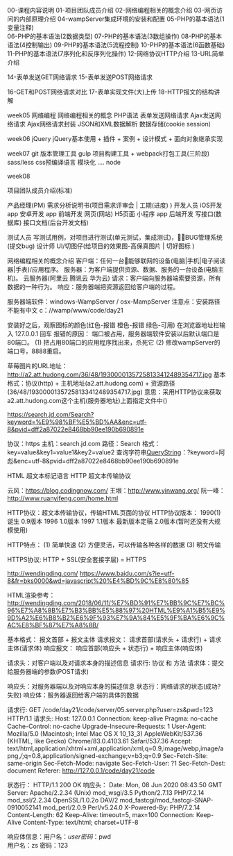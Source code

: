 <!--
 * @Author: your name
 * @Date: 2020-06-08 08:27:06
 * @LastEditTime: 2020-06-08 16:58:03
 * @LastEditors: Please set LastEditors
 * @Description: In User Settings Edit
 * @FilePath: /code/day21/资料/课程笔记.md
--> 
00-课程内容说明
01-项目团队成员介绍
02-网络编程相关的概念介绍
03-网页访问的内部原理介绍
04-wampServer集成环境的安装和配置
05-PHP的基本语法(1变量注释)  
06-PHP的基本语法(2数据类型)
07-PHP的基本语法(3数组操作)
08-PHP的基本语法(4控制输出)
09-PHP的基本语法(5流程控制)
10-PHP的基本语法(6函数基础)
11-PHP的基本语法(7序列化和反序列化操作)
12-网络协议HTTP介绍
13-URL简单介绍

14-表单发送GET网络请求
15-表单发送POST网络请求

16-GET和POST网络请求对比
17-表单实现文件(大)上传
18-HTTP报文的结构讲解



















week05 
  网络编程
    网络编程相关的概念
    PHP语法
    表单发送网络请求
    Ajax发送网络请求
    Ajax网络请求封装
    JSON和XML数据解析
    数据存储(cookie session)

week06
  jQuery
    jQuery基本使用 + 插件 + 案例 + 设计模式 + 面向对象继承实现

week07
  git  版本管理工具
  gulp 项目构建工具 + webpack打包工具(三阶段)
  sass/less css预编译语言
  模块化
  ....
  node

week08




项目团队成员介绍(标准)

产品经理(PM)    需求分析说明书(项目需求评审会 | 工期(进度) )
开发人员
  iOS开发      app
  安卓开发      app
  前端开发      网页(网站)     H5页面             小程序 app
  后端开发      写接口(数据库)  接口文档(后台开发文档)

测试人员        写测试用例，对项目进行测试(单元测试，集成测试)，BUG管理系统(提交bug)
设计师          UI/切图仔(给项目的效果图-高保真图片 | 切好图标 )




网络编程相关的概念介绍
  客户端：任何一台能够联网的设备(电脑|手机|电子阅读器|手表)/应用程序。
  服务器：为客户端提供资源、数据、服务的一台设备(电脑主机)。  云服务器(阿里云 腾讯云 华为云)
  请求：客户端向服务器端索要资源，所有数据的一种行为。
  响应：服务器端把资源返回给客户端的过程。


服务器端软件：windows-WampServer /  osx-MampServer
注意点：安装路径不能有中文
c：//wamp/www/code/day21

安装好之后，观察图标的颜色(红色-报错  橙色-报错  绿色-可用)  在浏览器地址栏输入 127.0.0.1 回车
报错的原因：
  端口被占用，服务器端软件安装以后默认端口是80端口。
  (1) 把占用80端口的应用程序找出来，杀死它
  (2) 修改wampServer的端口号，8888重启。



草莓图片的URL地址：http://a2.att.hudong.com/36/48/19300001357258133412489354717.jpg
基本格式：协议(http) + 主机地址(a2.att.hudong.com) + 资源路径(36/48/19300001357258133412489354717.jpg)
意思：采用HTTP协议来获取a2.att.hudong.com这个主机(服务器地址)上面指定文件中()

https://search.jd.com/Search?keyword=%E9%98%BF%E5%BD%AA&enc=utf-8&pvid=dff2a87022e8468bb90ee190b690891e

协议：https
主机：search.jd.com
路径：Search
格式：key=value&key1=value1&key2=value2
查询字符串[QueryString](提交给服务器的参数)：?keyword=阿彪&enc=utf-8&pvid=dff2a87022e8468bb90ee190b690891e


HTML 超文本标记语言
HTTP 超文本传输协议


云风：https://blog.codingnow.com/
王垠：http://www.yinwang.org/
阮一峰：http://www.ruanyifeng.com/home.html



HTTP协议：超文本传输协议，传输HTML页面的协议
HTTP协议版本：
  1990(1) 诞生     0.9版本
  1996            1.0版本
  1997            1.1版本
  最新版本定稿      2.0版本(暂时还没有大规模使用)

HTTP特点：
  (1) 简单快速
  (2) 方便灵活，可以传输各种各样的数据
  (3) 明文传输

HTTPS协议: HTTP + SSL(安全套接字层) = HTTPS

http://wendingding.com/
https://www.baidu.com/s?ie=utf-8&fr=bks0000&wd=javascript%20%E4%BD%9C%E8%80%85


<!-- 20K+ -->

<!-- (1) 在浏览器的地址栏里面输入url地址敲回车发生了什么？ -->
<!-- (2) HTTP响应报文的结构 -->

HTML渲染参考：http://wendingding.com/2018/06/11/%E7%BD%91%E7%BB%9C%E7%BC%96%E7%A8%8B%E7%B3%BB%E5%88%97%20HTML%E9%A1%B5%E9%9D%A2%E6%B8%B2%E6%9F%93%E7%9A%84%E5%9F%BA%E6%9C%AC%E8%BF%87%E7%A8%8B/

<!-- HTTP报文(消息) -->

基本格式：  报文首部  +  报文主体
请求报文：  请求首部(请求头 + 请求行)  +  请求主体(请求体)
响应报文：  响应首部(响应头 + 状态行)  +  响应主体(响应体)

请求头：对客户端以及对请求本身的描述信息
请求行: 协议 和 方法
请求体：提交给服务器端的参数(POST请求)


响应头：对服务器端以及对响应本身的描述信息
状态行：网络请求的状态(成功?失败)
响应体：服务器返回给客户端的具体的数据



请求行: GET /code/day21/code/server/05.server.php?user=zs&pwd=123 HTTP/1.1
请求头:
Host: 127.0.0.1
Connection: keep-alive
Pragma: no-cache
Cache-Control: no-cache
Upgrade-Insecure-Requests: 1
User-Agent: Mozilla/5.0 (Macintosh; Intel Mac OS X 10_13_3) AppleWebKit/537.36 (KHTML, like Gecko) Chrome/83.0.4103.61 Safari/537.36
Accept: text/html,application/xhtml+xml,application/xml;q=0.9,image/webp,image/apng,*/*;q=0.8,application/signed-exchange;v=b3;q=0.9
Sec-Fetch-Site: same-origin
Sec-Fetch-Mode: navigate
Sec-Fetch-User: ?1
Sec-Fetch-Dest: document
Referer: http://127.0.0.1/code/day21/code


状态行： HTTP/1.1 200 OK
响应头：
Date: Mon, 08 Jun 2020 08:43:50 GMT
Server: Apache/2.2.34 (Unix) mod_wsgi/3.5 Python/2.7.13 PHP/7.2.14 mod_ssl/2.2.34 OpenSSL/1.0.2o DAV/2 mod_fastcgi/mod_fastcgi-SNAP-0910052141 mod_perl/2.0.9 Perl/v5.24.0
X-Powered-By: PHP/7.2.14
Content-Length: 62
Keep-Alive: timeout=5, max=100
Connection: Keep-Alive
Content-Type: text/html; charset=UTF-8


响应体信息：用户名：$user 密码：$pwd<br>用户名：zs 密码：123
